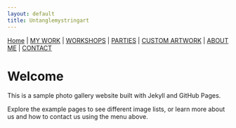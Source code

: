 ```yaml
---
layout: default
title: Untanglemystringart
---
```


<nav style="margin-bottom:1.5em">
	<a href="/">Home</a> |
	<a href="/mywork.html">MY WORK</a> |
	<a href="/workshops.html">WORKSHOPS</a> |
	<a href="/parties.html">PARTIES</a> |
	<a href="/customartwork.html">CUSTOM ARTWORK</a> |
	<a href="/about.html">ABOUT ME</a> |
	<a href="/contact.html">CONTACT</a>
</nav>

# Welcome

This is a sample photo gallery website built with Jekyll and GitHub Pages.

Explore the example pages to see different image lists, or learn more about us and how to contact us using the menu above.
